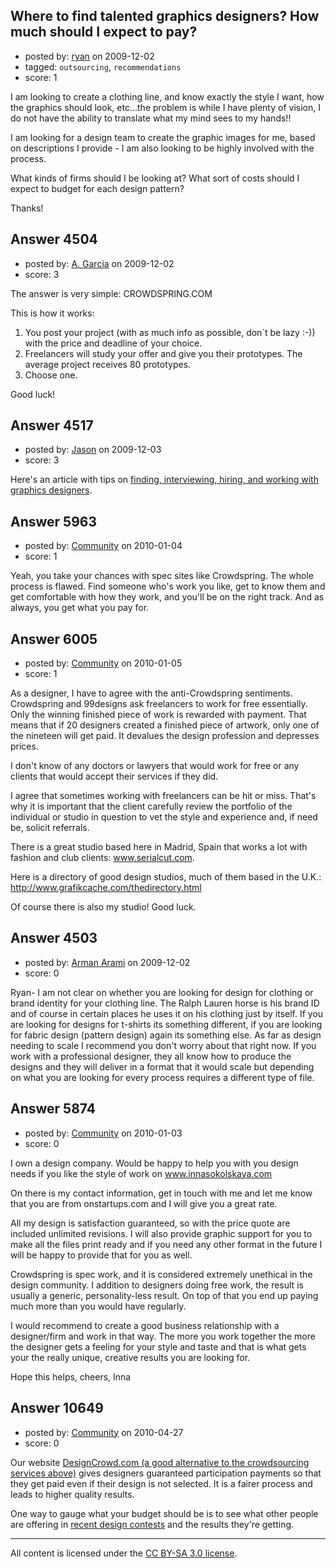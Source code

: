 ## Where to find talented graphics designers? How much should I expect to pay?

- posted by: [ryan](https://stackexchange.com/users/-1/1761-ryan) on 2009-12-02
- tagged: `outsourcing`, `recommendations`
- score: 1

I am looking to create a clothing line, and know exactly the style I want, how the graphics should look, etc...the problem is while I have plenty of vision, I do not have the ability to translate what my mind sees to my hands!!

I am looking for a design team to create the graphic images for me, based on descriptions I provide - I am also looking to be highly involved with the process.

What kinds of firms should I be looking at?  What sort of costs should I expect to budget for each design pattern?

Thanks!





## Answer 4504

- posted by: [A. Garcia](https://stackexchange.com/users/-1/1659-a-garcia) on 2009-12-02
- score: 3

The answer is very simple: CROWDSPRING.COM 

This is how it works:

1. You post your project (with as much info as possible, don´t be lazy :-)) with the price and deadline of your choice.
2. Freelancers will study your offer and give you their prototypes. The average project receives 80 prototypes.
3. Choose one.

Good luck!


## Answer 4517

- posted by: [Jason](https://stackexchange.com/users/-1/2-jason) on 2009-12-03
- score: 3

<p>Here's an article with tips on <a href="http://blog.asmartbear.com/how-to-get-quality-freelance-graphics-design-work-on-a-budget.html" rel="nofollow">finding, interviewing, hiring, and working with graphics designers</a>.</p>



## Answer 5963

- posted by: [Community](https://stackexchange.com/users/-1/-1-community) on 2010-01-04
- score: 1

Yeah, you take your chances with spec sites like Crowdspring. The whole process is flawed. Find someone who's work you like, get to know them and get comfortable with how they work, and you'll be on the right track. And as always, you get what you pay for.


## Answer 6005

- posted by: [Community](https://stackexchange.com/users/-1/-1-community) on 2010-01-05
- score: 1

As a designer, I have to agree with the anti-Crowdspring sentiments. Crowdspring and 99designs ask freelancers to work for free essentially. Only the winning finished piece of work is rewarded with payment. That means that if 20 designers created a finished piece of artwork, only one of the nineteen will get paid. It devalues the design profession and depresses prices.

I don't know of any doctors or lawyers that would work for free or any clients that would accept their services if they did.

I agree that sometimes working with freelancers can be hit or miss. That's why it is important that the client carefully review the portfolio of the individual or studio in question to vet the style and experience and, if need be, solicit referrals.  

There is a great studio based here in Madrid, Spain that works a lot with fashion and club clients: www.serialcut.com.

Here is a directory of good design studios, much of them based in the U.K.:
http://www.grafikcache.com/thedirectory.html

Of course there is also my studio! Good luck.


## Answer 4503

- posted by: [Arman Arami](https://stackexchange.com/users/-1/425-arman-arami) on 2009-12-02
- score: 0

Ryan- I am not clear on whether you are looking for design for clothing or brand identity for your clothing line. The Ralph Lauren horse is his brand ID and of course in certain places he uses it on his clothing just by itself. If you are looking for designs for t-shirts its something different, if you are looking for fabric design (pattern design) again its something else. As far as design needing to scale I recommend you don't worry about that right now. If you work with a professional designer, they all know how to produce the designs and they will deliver in a format that it would scale but depending on what you are looking for every process requires a different type of file. 


## Answer 5874

- posted by: [Community](https://stackexchange.com/users/-1/-1-community) on 2010-01-03
- score: 0

I own a design company. Would be happy to help you with you design needs if you like the style of work on www.innasokolskaya.com

On there is my contact information, get in touch with me and let me know that you are from onstartups.com and I will give you a great rate. 

All my design is satisfaction guaranteed, so with the price quote are included unlimited revisions. I will also provide graphic support for you to make all the files print ready and if you need any other format in the future I will be happy to provide that for you as well. 

Crowdspring is spec work, and it is considered extremely unethical in the design community. I addition to designers doing free work, the result is usually a generic, personality-less result. On top of that you end up paying much more than you would have regularly. 

I would recommend to create a good business relationship with a designer/firm and work in that way.
The more you work together the more the designer gets a feeling for your style and taste and that is what gets your the really unique, creative results you are looking for.

Hope this helps, cheers,
Inna



## Answer 10649

- posted by: [Community](https://stackexchange.com/users/-1/-1-community) on 2010-04-27
- score: 0

<p>Our website <a href="http://www.designcrowd.com" rel="nofollow">DesignCrowd.com (a good alternative to the crowdsourcing services above)</a> gives designers guaranteed participation payments so that they get paid even if their design is not selected.  It is a fairer process and leads to higher quality results.</p>

<p>One way to gauge what your budget should be is to see what other people are offering in <a href="http://contests.designcrowd.com" rel="nofollow">recent design contests</a> and the results they're getting.</p>




---

All content is licensed under the [CC BY-SA 3.0 license](https://creativecommons.org/licenses/by-sa/3.0/).
